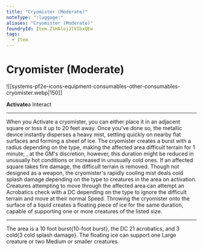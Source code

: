 ```yaml
---
title: "Cryomister (Moderate)"
noteType: ":luggage:"
aliases: "Cryomister (Moderate)"
foundryId: Item.Z1HAlojJlVIbxQEw
tags:
  - Item
---
```


# Cryomister (Moderate)
![[systems-pf2e-icons-equipment-consumables-other-consumables-cryomister.webp|150]]

**Activate**a Interact

* * *

When you Activate a cryomister, you can either place it in an adjacent square or toss it up to 20 feet away. Once you've done so, the metallic device instantly disperses a heavy mist, settling quickly on nearby flat surfaces and forming a sheet of ice. The cryomister creates a burst with a radius depending on the type, making the affected area difficult terrain for 1 minute; , at the GM's discretion, however, this duration might be reduced in unusually hot conditions or increased in unusually cold ones. If an affected square takes fire damage, the difficult terrain is removed. Though not designed as a weapon, the cryomister's rapidly cooling mist deals cold splash damage depending on the type to creatures in the area on activation. Creatures attempting to move through the affected area can attempt an Acrobatics check with a DC depending on the type to ignore the difficult terrain and move at their normal Speed. Throwing the cryomister onto the surface of a liquid creates a floating piece of ice for the same duration, capable of supporting one or more creatures of the listed size.

* * *

The area is a 10 foot burst{10-foot burst}, the DC 21 acrobatics, and 3 cold{3 cold splash damage}. The floating ice can support one Large creature or two Medium or smaller creatures.
